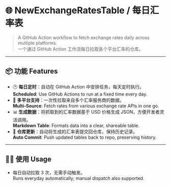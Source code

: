 # 🌐 NewExchangeRatesTable / 每日汇率表

> A GitHub Action workflow to fetch exchange rates daily across multiple platforms.\
> 一个通过 GitHub Action 工作流每日拉取各个平台汇率的仓库。

---

## 📦 功能 Features

- 🕑 **每日定时**：自动在 GitHub Action 中安排任务，每天定时执行。\
  **Scheduled**: Use GitHub Actions to run at a fixed time every day.
- 💱 **多平台支持**：一次性拉取来自多个汇率服务商的数据。\
  **Multi-Source**: Fetch rates from various exchange rate APIs in one go.
- 📊 **生成数据**：将抓取到的汇率数据基于 USD 价格生成 JSON，方便开发者灵活调用。\
  **Markdown Table**: Formats data into a clear, shareable table.
- 🔄 **仓库更新**：自动将生成的汇率表提交回仓库，保持历史记录。\
  **Auto Commit**: Push updated tables back to repo, preserving history.

---

## 🏃‍♂️ 使用 Usage

- 每日自动拉取 3 次，无需手动触发。\
  Runs everyday automatically; manual dispatch also supported.

